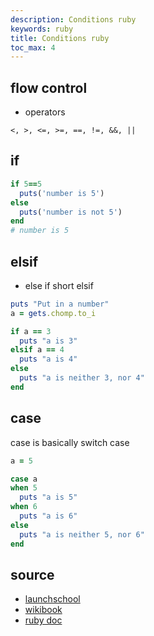 ```yaml
---
description: Conditions ruby
keywords: ruby
title: Conditions ruby
toc_max: 4
---
```

## flow control

* operators

`<, >, <=, >=, ==, !=, &&, ||`


## if

```ruby
if 5==5
  puts('number is 5')
else
  puts('number is not 5')
end
# number is 5
```

## elsif

* else if short elsif

```ruby
puts "Put in a number"
a = gets.chomp.to_i

if a == 3
  puts "a is 3"
elsif a == 4
  puts "a is 4"
else
  puts "a is neither 3, nor 4"
end
```

## case

case is basically switch case

```ruby
a = 5

case a
when 5
  puts "a is 5"
when 6
  puts "a is 6"
else
  puts "a is neither 5, nor 6"
end
```
## source

* [launchschool](https://launchschool.com/books/ruby/read/flow_control##conditionals)
* [wikibook](https://en.wikibooks.org/wiki/Ruby_Programming/Syntax/Control_Structures)
* [ruby doc](https://ruby-doc.org/core-2.2.0/doc/syntax/control_expressions_rdoc.html)
